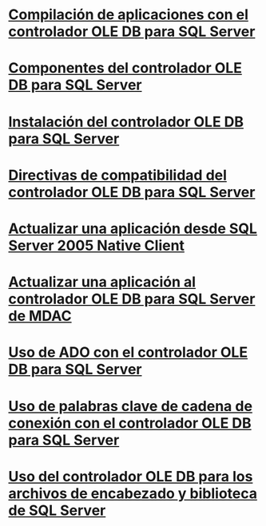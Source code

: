 # [Compilación de aplicaciones con el controlador OLE DB para SQL Server](building-applications-with-oledb-driver-for-sql-server.md)
# [Componentes del controlador OLE DB para SQL Server](components-of-oledb-driver-for-sql-server.md)
# [Instalación del controlador OLE DB para SQL Server](installing-oledb-driver-for-sql-server.md)
# [Directivas de compatibilidad del controlador OLE DB para SQL Server](support-policies-for-oledb-driver-for-sql-server.md)
# [Actualizar una aplicación desde SQL Server 2005 Native Client](updating-an-application-from-sql-server-2005-native-client.md)
# [Actualizar una aplicación al controlador OLE DB para SQL Server de MDAC](updating-an-application-to-oledb-driver-for-sql-server-from-mdac.md)
# [Uso de ADO con el controlador OLE DB para SQL Server](using-ado-with-oledb-driver-for-sql-server.md)
# [Uso de palabras clave de cadena de conexión con el controlador OLE DB para SQL Server](using-connection-string-keywords-with-oledb-driver-for-sql-server.md)
# [Uso del controlador OLE DB para los archivos de encabezado y biblioteca de SQL Server](using-the-oledb-driver-for-sql-server-header-and-library-files.md)
